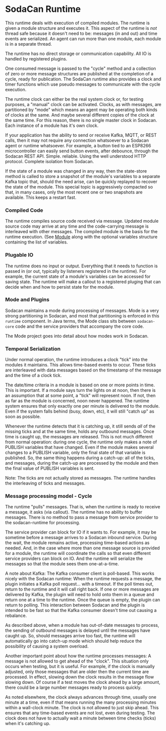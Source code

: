 # SodaCan Runtime
This runtime deals with execution of compiled modules. The runtime is given a module structure and executes it. This aspect of the runtime is *not* thread safe because it doesn't need to be: messages (in and out) and time events are serialized. An agent can run more than one module, each module is in a separate thread.

The runtime has no direct storage or communication capability. All IO is handled by registered plugins. 

One consumed message is passed to the "cycle" method and a collection of zero or more message structures are published at the completion of a cycle, ready for publication. The SodaCan runtime also provides a clock and timer functions which use pseudo messages to communicate with the cycle execution.

The runtime clock can either be the real system clock or, for testing purposes, a "manual" clock can be activated. Clocks, as with messages, are partitioned by "mode" which means an agent may be operating both kinds of clocks at the same. And maybe several different copies of the clock at the same time. For this reason, there is no single master clock in Sodacan. Each instance of a module has it's own clock.

If your application has the ability to send or receive Kafka, MQTT, or REST calls, then it may not require any connection whatsoever to a Sodacan agent or runtime whatsoever. For example, a button tied to an ESP8266 microcontroller can easily send button events, after debounce, through the Sodacan REST API. Simple. reliable. Using the well understood HTTP protocol. Complete isolation from Sodacan.

If the state of a module was changed in any way, then the state-store method is called to store a snapshot of the module's variables to a separate Kafka topic that, should the need arise, can be quickly replayed to recover the state of the module. This special topic is aggressively compacted so that, in many cases, only the most recent one or two snapshots are available. This keeps a restart fast.
### Compiled Code
The runtime compiles source code received via message. Updated module source code may arrive at any time and the code-carrying message is interleaved with other messages. The compiled module is the basis for the runtime execution. (See <a href="../module/README.md">Module</a> along with the optional variables structure containing the list of variables.

### Plugable IO
The runtime does no input or output. Everything that it needs to function is passed in (or out, typically by listeners registered in the runtime). For example, the current state of a module's variables can be accessed for saving state. The runtime will make a callout to a registered pluging that can decide when and how to persist state for the module.

### Mode and Plugins
Sodacan maintains a mode during processing of messages. Mode is a very strong partitioning in Sodacan, and most that partitioning is enforced in this `runtime` component. In Java terms, the Mode class sits between `sodacan-core` code and the service providers that accompany the core code.

The Mode project goes into detail about how modes work in Sodacan.

### Temporal Serialization
Under normal operation, the runtime introduces a clock "tick" into the modules it maintains. This allows time-based events to occur. These ticks are interleaved with data messages based on the timestamp of the message and the time of a clock tick. 

The date/time criteria in a module is based on one or more points in time. This is important. If a module says turn the lights on at noon, then there is an assumption that at some point, a "tick" will represent noon. If not, then as far as the module is concerned, noon never happened. The runtime system ensures that only exactly one per minute is delivered to the module. Even if the system falls behind (busy, down, etc), it will still "catch up" as soon as possible.

Whenever the runtime detects that it is catching up, it still sends *all* of the missing ticks and at the same time, holds any outbound messages. Once time is caught up, the messages are released. This is not much different from normal operation: during one cycle, the runtime only makes a note of PUBLISH variables that have changed. Even if the module makes several changes to a PUBLISH variable, only the final state of that variable is published. So, the same thing happens during a catch-up: all of the ticks, and messages, during the catch-up are processed by the module and then the final value of PUBLISH variables is sent.

Note: The ticks are not actually stored as messages. The runtime handles the interleaving of ticks and messages.

### Message processing model - Cycle
The runtime "pulls" messages. That is, when the runtime is ready to receive a message, it asks (via callout). The runtime has no ability to buffer messages. There is no method to pass a message from service provider to the sodacan-runtime for processing.

The service provider can block for IO if it wants to. For example, it may be sometime before a message arrives to a Sodacan inbound service. During the wait, the module remains active, processing time-based actions as needed. And, in the case where more than one message source is provided for a module, the runtime will coordinate the calls so that even different service providers can block on IO. And the runtime will serialize the messages so that the module sees them one-at-a-time.

A note about Kafka: The Kafka consumer client is poll-based. This works nicely with the Sodacan runtime: When the runtime requests a message, the plugin initiates a Kafka poll request... with a timeout. If the poll times out, return to the runtime and it will call right back. If one or more messages are delivered by Kafka, the plugin will need to hold onto them in a queue and return one at a time to the runtime. Once the queue is empty, the plugin can return to polling. This interaction between Sodacan and the plugin is intended to be fast so that the Kafka consumer doesn't time out causing a rebalance.

As described above, when a module has out-of-date messages to process, the sending of outbound messages is delayed until the messages have caught up. So, should messages arrive too fast, the runtime will automatically go into catch-up mode which should help reduce the possibility of causing a system overload.

Another important point about how the runtime processes messages: A message is not allowed to get ahead of the "clock". This situation only occurs when testing, but it is useful. For example, if the clock is manually adjusted, only those messages that are older then the current time are processed.
In effect, slowing down the clock results in the message flow slowing down. Of course if a test moves the clock ahead by a large amount, there could be a large number messages ready to process quickly.

As noted elsewhere, the clock always advances through time, usually one minute at a time, even if that means running the many processing minutes within a wall-clock minute. The clock is not allowed to just skip ahead. This ensures that any time-based events are not lost, even during testing.
The clock does not have to actually wait a minute between time checks (ticks) when it's catching up.

